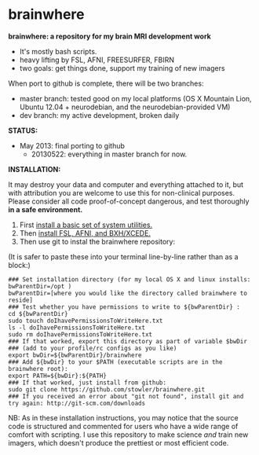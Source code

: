 brainwhere
==========

**brainwhere: a repository for my brain MRI development work**
- It's mostly bash scripts. 
- heavy lifting by FSL, AFNI, FREESURFER, FBIRN
- two goals: get things done, support my training of new imagers

When port to github is complete, there will be two branches:
- master branch: tested good on my local platforms (OS X Mountain Lion, Ubuntu 12.04 + neurodebian, and the neurodebian-provided VM)
- dev branch: my active development, broken daily

**STATUS:**
- May 2013: final porting to github
  - 20130522: everything in master branch for now. 

**INSTALLATION:**

It may destroy your data and computer and everything attached to it, 
but with attribution you are welcome to use this for non-clinical purposes.
Please consider all code proof-of-concept dangerous, and test thoroughly 
**in a safe environment.** 

1. First [install a basic set of system utilities.](https://github.com/stowler/stowlerGeneralComputing/blob/master/docs/setupBasicScriptingEnvironment.md#setupbasicscriptingenvironmentmd)
2. Then [install FSL, AFNI, and BXH/XCEDE.](https://gist.github.com/stowler/5544473)
3. Then use git to instal the brainwhere repository:

(It is safer to paste these into your terminal line-by-line rather than as a block:)

    ### Set installation directory (for my local OS X and linux installs: bwParentDir=/opt )
    bwParentDir=[where you would like the directory called brainwhere to reside]
    ### Test whether you have permissions to write to ${bwParentDir} :
    cd ${bwParentDir}
    sudo touch doIhavePermissionsToWriteHere.txt 
    ls -l doIhavePermissionsToWriteHere.txt
    sudo rm doIhavePermissionsToWriteHere.txt
    ### If that worked, export this directory as part of variable $bwDir 
    ### (add to your profile/rc configs as you like)
    export bwDir=${bwParentDir}/brainwhere
    ### Add ${bwDir} to your $PATH (executable scripts are in the brainwhere root):
    export PATH=${bwDir}:${PATH}
    ### If that worked, just install from github:
    sudo git clone https://github.com/stowler/brainwhere.git 
    ### If you received an error about "git not found", install git and try again: http://git-scm.com/downloads
    
    
NB: As in these installation instructions, you may notice that the source code is structured and commented
for users who have a wide range of comfort with scripting. I use this repository to make science *and* train new imagers, which doesn't produce the prettiest or most efficient code.
